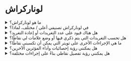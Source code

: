 # لوناركراش

<details>

<summary>ما هو لوناركراش؟</summary>

لوناركراش هي منصة تستخدم التعلم الآلي وتحليل البيانات لتوفير رؤى حول أسواق العملات المشفرة. تحلل نشاط وسائل التواصل الاجتماعي ومشاعر المستخدمين لتقديم رؤية شاملة لمختلف العملات المشفرة. تهدف المنصة إلى مساعدة المستثمرين على اتخاذ قرارات مستنيرة من خلال مقاييس وتحليلات فورية.

نستخدم لوناركراش كمزود بيانات في هذا التحدي.

يمكن العثور على مزيد من المعلومات حول لوناركراش [هنا](https://lunarcrush.com/faq).

</details>

<details>

<summary>في لوناركراش تصنيفي أعلى / مختلف، لماذا؟</summary>

نستخدم نظام تصنيف داخلي لضمان فرص أكثر عدالة لجميع المشاركين.

</details>

<details>

<summary>هل هناك قيود على عدد التغريدات أو إعادة التغريد؟</summary>

لا، فقط تجنب القيام بالترويج المفرط أو استخدام علامات غير ذات صلة.

</details>

<details>

<summary>هل تحسب التغريدات التي يتم ذكري فيها أو وضع علامات لي نقاطًا؟</summary>

نعم، بطريقة غير مباشرة. يمكن أن تؤدي الإشارات إلى زيادة الوصول، ويمكن أن يؤدي الوصول الأوسع إلى رفع تصنيفك كمؤثر، مما يمنحك المزيد من النقاط. العلامات مهمة لاعتراف بتغريداتك. تأكد من استخدام #XBorg و $XBG و #XBG.

</details>

<details>

<summary>ما هي الإجراءات الأخرى على تويتر التي يمكن أن تكسبني نقاطًا؟</summary>

الإعجابات والتعليقات وإعادة التغريد وزيادة عدد المتابعين هي عوامل غير مباشرة يمكن أن تعزز تصنيفك كمؤثر.

</details>

<details>

<summary>هل يمكنني رؤية إحصائيات وأداء المؤثرين الآخرين؟</summary>

قم بزيارة لوحة الزعماء الخاصة بنا. \[رابط إلى لوحة الزعماء]\
يمكن العثور على رؤية وتحليلات أكثر تفصيلاً [هنا](https://lunarcrush.com/cryptocurrency-influencers?symbol=XBG\&metric=influencers\_influential).

</details>

<details>

<summary>هل يمكنني رؤية تفصيل نقاطي بناءً على إجراءات مختلفة؟</summary>

تربح نقاطًا بناءً على مشاركتك اليومية على تويتر حسب قياس لوناركراش. نظرًا لعدم كشف لوناركراش عن منهجية التصنيف الدقيقة، فإننا غير قادرين على تقديم مزيد من المعلومات المحددة حول هذا الجانب.

</details>